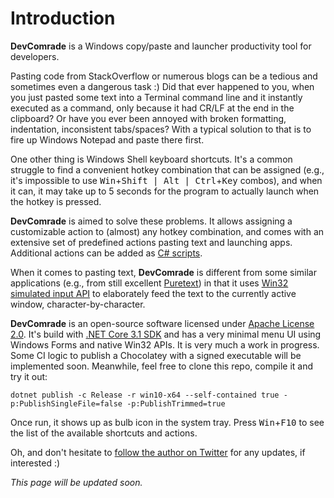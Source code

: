 # Introduction 
**DevComrade** is a Windows copy/paste and launcher productivity tool for developers. 

Pasting code from StackOverflow or numerous blogs can be a tedious and sometimes even a dangerous task :) Did that ever happened to you, when you just pasted some text into a Terminal command line and it instantly executed as a command, only because it had CR/LF at the end in the clipboard? Or have you ever been annoyed with broken formatting, indentation, inconsistent tabs/spaces? With a typical solution to that is to fire up Windows Notepad and paste there first.

One other thing is Windows Shell keyboard shortcuts. It's a common struggle to find a convenient hotkey  combination that can be assigned (e.g., it's impossible to use <kbd>Win</kbd>+<kbd>Shift | Alt | Ctrl</kbd>+<kbd>Key</kbd> combos), and when it can, it may take up to 5 seconds for the program to actually launch when the hotkey is pressed. 

**DevComrade** is aimed to solve these problems. It allows assigning a customizable action to (almost) any hotkey combination, and comes with an extensive set of predefined actions pasting text and launching apps. Additional actions can be added as [C# scripts](https://github.com/dotnet/roslyn/wiki/Scripting-API-Samples).

When it comes to pasting text, **DevComrade** is different from some similar applications (e.g., from still excellent [Puretext](https://stevemiller.net/puretext/)) in that it uses [Win32 simulated input API](https://docs.microsoft.com/en-us/windows/win32/api/winuser/nf-winuser-sendinput) to elaborately feed the text to the currently active window, character-by-character.

**DevComrade** is an open-source software licensed under [Apache License 2.0](https://www.apache.org/licenses/LICENSE-2.0). It's build with [.NET Core 3.1 SDK](https://dotnet.microsoft.com/download/dotnet-core/thank-you/sdk-3.1.302-windows-x64-installer) and has a very minimal menu UI using Windows Forms and native Win32 APIs. It is very much a work in progress. Some CI logic to publish a Chocolatey with a signed executable will be implemented soon. Meanwhile, feel free to clone this repo, compile it and try it out:

```
dotnet publish -c Release -r win10-x64 --self-contained true -p:PublishSingleFile=false -p:PublishTrimmed=true
```

Once run, it shows up as bulb icon in the system tray. Press <kbd>Win</kbd>+<kbd>F10</kbd> to see the list of the available shortcuts and actions. 

Oh, and don't hesitate to [follow the author on Twitter](https://twitter.com/noseratio) for any updates, if interested :)

*This page will be updated soon.*

<!---
# Getting Started
TODO: See above, Guide users through getting your code up and running on their own system. In this section you can talk about:
1.	Installation process
2.	Software dependencies
3.	Latest releases
4.	API references

# Build and Test
TODO: Describe and show how to build your code and run the tests. 

# Contribute
TODO: Explain how other users and developers can contribute to make your code better. 

If you want to learn more about creating good readme files then refer the following [guidelines](https://docs.microsoft.com/en-us/azure/devops/repos/git/create-a-readme?view=azure-devops). You can also seek inspiration from the below readme files:
- [ASP.NET Core](https://github.com/aspnet/Home)
- [Visual Studio Code](https://github.com/Microsoft/vscode)
- [Chakra Core](https://github.com/Microsoft/ChakraCore)

--> 